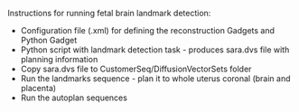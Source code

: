 Instructions for running fetal brain landmark detection:

- Configuration file (.xml) for defining the reconstruction Gadgets and Python Gadget
- Python script with landmark detection task - produces sara.dvs file with planning information
- Copy sara.dvs file to CustomerSeq/DiffusionVectorSets folder
- Run the landmarks sequence - plan it to whole uterus coronal (brain and placenta)
- Run the autoplan sequences
